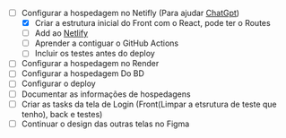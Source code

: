 - [ ] Configurar a hospedagem no Netifly (Para ajudar [ChatGpt](https://chatgpt.com/c/687ffa45-1878-8010-8f59-77d9936457f0))
    - [x] Criar a estrutura inicial do Front com o React, pode ter o Routes
    - [ ] Add ao [Netlify](https://app.netlify.com/)
    - [ ] Aprender a contiguar o GitHub Actions 
    - [ ] Incluir os testes antes do deploy
- [ ] Configurar a hospedagem no Render
- [ ] Configurar a hospedagem Do BD
- [ ] Configurar o deploy
- [ ] Documentar as informações de hospedagens
- [ ] Criar as tasks da tela de Login (Front(Limpar a etsrutura de teste que tenho), back e testes)
- [ ] Continuar o design das outras telas no Figma
